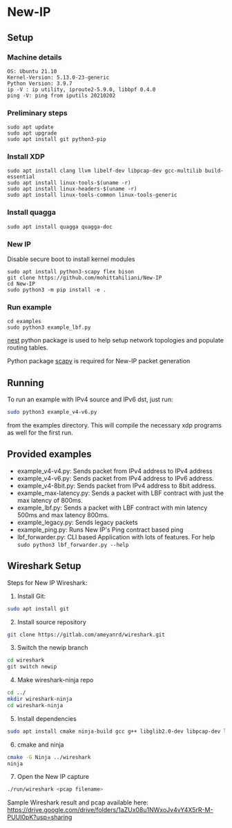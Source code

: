 # New-IP

## Setup

### Machine details
```
OS: Ubuntu 21.10
Kernel-Version: 5.13.0-23-generic
Python Version: 3.9.7
ip -V : ip utility, iproute2-5.9.0, libbpf 0.4.0
ping -V: ping from iputils 20210202
```
### Preliminary steps
```
sudo apt update
sudo apt upgrade
sudo apt install git python3-pip
```

### Install XDP
```
sudo apt install clang llvm libelf-dev libpcap-dev gcc-multilib build-essential
sudo apt install linux-tools-$(uname -r)
sudo apt install linux-headers-$(uname -r)
sudo apt install linux-tools-common linux-tools-generic
```

### Install quagga
```
sudo apt install quagga quagga-doc
```

### New IP
Disable secure boot to install kernel modules
```
sudo apt install python3-scapy flex bison
git clone https://github.com/mohittahiliani/New-IP
cd New-IP
sudo python3 -m pip install -e . 
```

### Run example
```
cd examples
sudo python3 example_lbf.py
```

[nest](https://gitlab.com/nitk-nest/nest/-/blob/master/INSTALL.md) python package is used to help setup network topologies and populate routing tables.

Python package [scapy](https://scapy.net/) is required for New-IP packet generation

## Running

To run an example with IPv4 source and IPv6 dst, just run:

```bash
sudo python3 example_v4-v6.py
```

from the examples directory. This will compile the necessary xdp programs as well for the first run.

## Provided examples
- example_v4-v4.py: Sends packet from IPv4 address to IPv4 address
- example_v4-v6.py: Sends packet from IPv4 address to IPv6 address.
- example_v4-8bit.py: Sends packet from IPv4 address to 8bit address.
- example_max-latency.py: Sends a packet with LBF contract with just the max latency of 800ms.
- example_lbf.py: Sends a packet with LBF contract with min latency 500ms and max latency 800ms.
- example_legacy.py: Sends legacy packets
- example_ping.py: Runs New IP's Ping contract based ping
- lbf_forwarder.py: CLI based Application with lots of features. For help ```sudo python3 lbf_forwarder.py --help```

## Wireshark Setup

Steps for New IP Wireshark:
1. Install Git:
```bash
sudo apt install git
```

2. Install source repository
```bash
git clone https://gitlab.com/ameyanrd/wireshark.git
```

3. Switch the newip branch
```bash
cd wireshark
git switch newip
```

4. Make wireshark-ninja repo
```bash
cd ../
mkdir wireshark-ninja
cd wireshark-ninja
```

5. Install dependencies
```bash
sudo apt install cmake ninja-build gcc g++ libglib2.0-dev libpcap-dev libgcrypt20-dev libc-ares-dev flex bison qttools5-dev qtbase5-dev qtmultimedia5-dev
```

6. cmake and ninja
```bash
cmake -G Ninja ../wireshark
ninja
```

7. Open the New IP capture
```bash
./run/wireshark <pcap filename>
```
Sample Wireshark result and pcap available here:
https://drive.google.com/drive/folders/1aZUx08u1NWxoJv4vY4X5rR-M-PUUI0pK?usp=sharing
